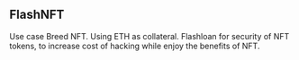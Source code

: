 ## FlashNFT

Use case Breed NFT.
Using ETH as collateral.
Flashloan for security of NFT tokens, to increase cost of hacking while enjoy the benefits of NFT.
